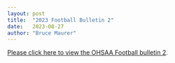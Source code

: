 ```yaml
---
layout: post
title:  "2023 Football Bulletin 2"
date:   2023-08-27
author: "Bruce Maurer"
---
```


[Please click here to view the OHSAA Football bulletin
2](https://storage.googleapis.com/ohsaa-websites/bulletins/2023/2023%20Bulletin%20Week%202.pdf).
